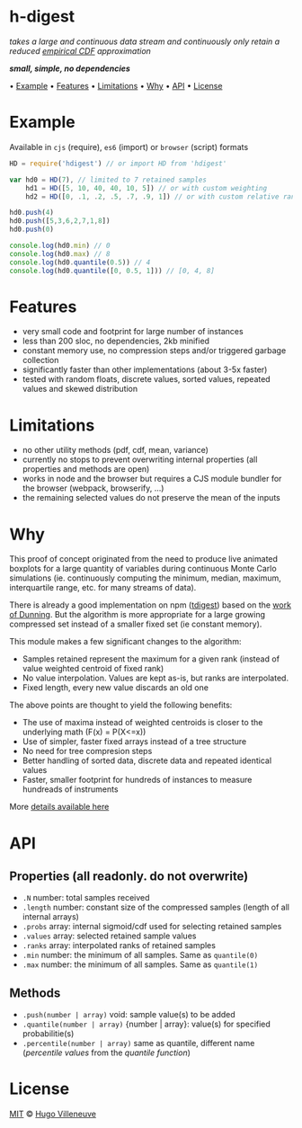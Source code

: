 <!-- markdownlint-disable MD004 MD007 MD010 MD041 MD022 MD024 MD032 -->
# h-digest

*takes a large and continuous data stream and continuously only retain a reduced [empirical CDF](https://en.wikipedia.org/wiki/Empirical_distribution_function) approximation*

***small, simple, no dependencies***

• [Example](#example) • [Features](#features) • [Limitations](#limitations) • [Why](#why) • [API](#api) • [License](#license)

# Example

Available in `cjs` (require), `es6` (import) or `browser` (script) formats

```javascript
HD = require('hdigest') // or import HD from 'hdigest'

var hd0 = HD(7), // limited to 7 retained samples
    hd1 = HD([5, 10, 40, 40, 10, 5]) // or with custom weighting
    hd2 = HD([0, .1, .2, .5, .7, .9, 1]) // or with custom relative ranks

hd0.push(4)
hd0.push([5,3,6,2,7,1,8])
hd0.push(0)

console.log(hd0.min) // 0
console.log(hd0.max) // 8
console.log(hd0.quantile(0.5)) // 4
console.log(hd0.quantile([0, 0.5, 1])) // [0, 4, 8]
```

# Features

* very small code and footprint for large number of instances
* less than 200 sloc, no dependencies, 2kb minified
* constant memory use, no compression steps and/or triggered garbage collection
* significantly faster than other implementations (about 3-5x faster)
* tested with random floats, discrete values, sorted values, repeated values and skewed distribution

# Limitations

* no other utility methods (pdf, cdf, mean, variance)
* currently no stops to prevent overwriting internal properties (all properties and methods are open)
* works in node and the browser but requires a CJS module bundler for the browser (webpack, browserify, ...)
* the remaining selected values do not preserve the mean of the inputs

# Why

This proof of concept originated from the need to produce live animated boxplots
for a large quantity of variables during continuous Monte Carlo simulations
(ie. continuously computing the minimum, median, maximum, interquartile range, etc. for many streams of data).

There is already a good implementation on npm ([tdigest](https://www.npmjs.com/package/tdigest))
based on the [work of Dunning](https://github.com/tdunning/t-digest).
But the algorithm is more appropriate for a large growing compressed set instead of a smaller fixed set (ie constant memory).

This module makes a few significant changes to the algorithm:
* Samples retained represent the maximum for a given rank (instead of value weighted centroid of fixed rank)
* No value interpolation. Values are kept as-is, but ranks are interpolated.
* Fixed length, every new value discards an old one

The above points are thought to yield the following benefits:
* The use of maxima instead of weighted centroids is closer to the underlying math (F(x) = P(X<=x))
* Use of simpler, faster fixed arrays instead of a tree structure
* No need for tree compresion steps
* Better handling of sorted data, discrete data and repeated identical values
* Faster, smaller footprint for hundreds of instances to measure hundreads of instruments

More [details available here](technical-notes.md)

# API

## Properties (all readonly. do not overwrite)
* `.N` number: total samples received
* `.length` number: constant size of the compressed samples (length of all internal arrays)
* `.probs` array: internal sigmoid/cdf used for selecting retained samples
* `.values` array: selected retained sample values
* `.ranks` array: interpolated ranks of retained samples
* `.min` number: the minimum of all samples. Same as `quantile(0)`
* `.max` number: the minimum of all samples. Same as `quantile(1)`

## Methods
* `.push(number | array)` void: sample value(s) to be added
* `.quantile(number | array)` {number | array}: value(s) for specified probabilitie(s)
* `.percentile(number | array)` same as quantile, different name (*percentile values* from the *quantile function*)

# License

[MIT](http://www.opensource.org/licenses/MIT) © [Hugo Villeneuve](https://github.com/hville)
